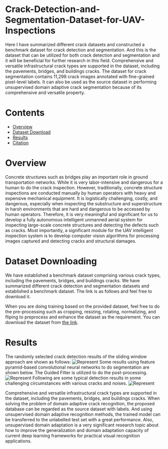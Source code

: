 # Crack-Detection-and-Segmentation-Dataset-for-UAV-Inspections
Here I have summarized different crack datasets and constructed a benchmark dataset for crack detection and segmentation. And this is the dataset that can be utilized for both crack detection and segmentation and it will be beneficial for further research in this field. Comprehensive and versatile infrastructural crack types are supported in the dataset, including the pavements, bridges, and buildings cracks. The dataset for crack segmentation contains 11,298 crack images annotated with fine-grained pixel-level labels. It can also be used as the source dataset in performing unsupervised domain adaptive crack segmentation because of its comprehensive and versatile property. 
# Contents
 - [Overview](#Overview)
 - [Dataset Download](#Dataset)
 - [Results](#Results)
 - [Citation](#Citation)
 
 # Overview
Concrete structures such as bridges play an important role in ground transportation networks. While it is very labor-intensive and dangerous for a human to do the crack inspection. However, traditionally, concrete structure inspections are conducted manually by human operators with heavy and expensive mechanical equipment. It is logistically challenging, costly, and dangerous, especially when inspecting the substructure and superstructure in harsh environments that are hard and dangerous to be accessed by human operators. Therefore, it is very meaningful and significant for us to develop a fully autonomous intelligent unmanned aerial system for inspecting large-scale concrete structures and detecting the defects such as cracks. Most importantly, a significant module for the UAV intelligent inspection system is to develop computer vision algorithms for processing images captured and detecting cracks and structural damages.
 
 # Dataset Downloading
We have established a benchmark dataset comprising various crack types, including the pavements, bridges, and buildings cracks. We have summarized different crack detection and segmentation datasets and established a benchmark dataset. The link is as follows and feel free to download it.
 
When you are doing training based on the provided dataset, feel free to do the pre-processing such as cropping, resizing, rotating, normalizing, and fliping to preprocess and enhance the dataset as the requirement.
You can download the dataset from [the link](https://drive.google.com/open?id=1RMf0GYXn7Mq1s9STGFG5iByavTr05SjF).
# Results
The randomly selected crack detection results of the sliding window approach are shown as follows:
![Represent](./images/sw2.png)
Some results using feature pyramid-based convolutional neural networks to do segmentation are shown below. The Guided Filter is utilized to do the post-processing.
![Represent](./images/crack_image.png)
Following are some typical detection results in some challenging circumstances with various cracks and noises.
![Represent](./images/crack_typical_results.png)

Comprehensive and versatile infrastructural crack types are supported in the dataset, including the pavements, bridges, and buildings cracks. When solving the problem of domain adaptive crack recognition, the proposed database can be regarded as the source dataset with labels. And using unsupervised domain adaptive recognition methods, the trained model can be transferred to the unlabelled test set with a great performance. Also, unsupervised domain adaptation is a very significant research topic about how to improve the generalization and domain adaptation capacity of current deep learning frameworks for practical visual recognition applications.
